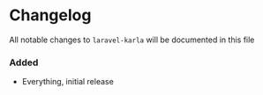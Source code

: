 # Changelog

All notable changes to `laravel-karla` will be documented in this file

### Added
- Everything, initial release
